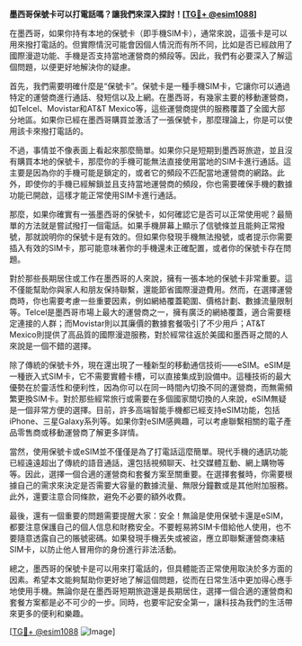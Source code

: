 **墨西哥保號卡可以打電話嗎？讓我們來深入探討！[[TG💪+ @esim1088](https://t.me/s/esim1088)]**

在墨西哥，如果你持有本地的保號卡（即手機SIM卡），通常來說，這張卡是可以用來撥打電話的。但實際情況可能會因個人情況而有所不同，比如是否已經啟用了國際漫遊功能、手機是否支持當地運營商的頻段等。因此，我們有必要深入了解這個問題，以便更好地解決你的疑慮。

首先，我們需要明確什麼是“保號卡”。保號卡是一種手機SIM卡，它讓你可以通過特定的運營商進行通話、發短信以及上網。在墨西哥，有幾家主要的移動運營商，如Telcel、Movistar和AT&T Mexico等，這些運營商提供的服務覆蓋了全國大部分地區。如果你已經在墨西哥購買並激活了一張保號卡，那麼理論上，你是可以使用該卡來撥打電話的。

不過，事情並不像表面上看起來那麼簡單。如果你只是短期到墨西哥旅遊，並且沒有購買本地的保號卡，那麼你的手機可能無法直接使用當地的SIM卡進行通話。這主要是因為你的手機可能是鎖定的，或者它的頻段不匹配當地運營商的網路。此外，即使你的手機已經解鎖並且支持當地運營商的頻段，你也需要確保手機的數據功能已開啟，這樣才能正常使用SIM卡進行通話。

那麼，如果你確實有一張墨西哥的保號卡，如何確認它是否可以正常使用呢？最簡單的方法就是嘗試撥打一個電話。如果手機屏幕上顯示了信號條並且能夠正常撥號，那就說明你的保號卡是有效的。但如果你發現手機無法撥號，或者提示你需要插入有效的SIM卡，那可能意味著你的手機還未正確配置，或者你的保號卡存在問題。

對於那些長期居住或工作在墨西哥的人來說，擁有一張本地的保號卡非常重要。這不僅能幫助你與家人和朋友保持聯繫，還能節省國際漫遊費用。然而，在選擇運營商時，你也需要考慮一些重要因素，例如網絡覆蓋範圍、價格計劃、數據流量限制等。Telcel是墨西哥市場上最大的運營商之一，擁有廣泛的網絡覆蓋，適合需要穩定連接的人群；而Movistar則以其廉價的數據套餐吸引了不少用戶；AT&T Mexico則提供了高品質的國際漫遊服務，對於經常往返於美國和墨西哥之間的人來說是一個不錯的選擇。

除了傳統的保號卡外，現在還出現了一種新型的移動通信技術——eSIM。eSIM是一種嵌入式SIM卡，它不需要實體卡槽，可以直接集成到設備中。這種技術的最大優勢在於靈活性和便利性，因為你可以在同一時間內切換不同的運營商，而無需頻繁更換SIM卡。對於那些經常旅行或需要在多個國家間切換的人來說，eSIM無疑是一個非常方便的選擇。目前，許多高端智能手機都已經支持eSIM功能，包括iPhone、三星Galaxy系列等。如果你對eSIM感興趣，可以考慮聯繫相關的電子產品零售商或移動運營商了解更多詳情。

當然，使用保號卡或eSIM並不僅僅是為了打電話這麼簡單。現代手機的通訊功能已經遠遠超出了傳統的語音通話，還包括視頻聊天、社交媒體互動、網上購物等等。因此，選擇一個合適的運營商和套餐方案至關重要。在選擇套餐時，你需要根據自己的需求來決定是否需要大容量的數據流量、無限分鐘數或是其他附加服務。此外，還要注意合同條款，避免不必要的額外收費。

最後，還有一個重要的問題需要提醒大家：安全！無論是使用保號卡還是eSIM，都要注意保護自己的個人信息和財務安全。不要輕易將SIM卡借給他人使用，也不要隨意透露自己的賬號密碼。如果發現手機丟失或被盜，應立即聯繫運營商凍結SIM卡，以防止他人冒用你的身份進行非法活動。

總之，墨西哥的保號卡是可以用來打電話的，但具體能否正常使用取決於多方面的因素。希望本文能夠幫助你更好地了解這個問題，從而在日常生活中更加得心應手地使用手機。無論你是在墨西哥短期旅遊還是長期居住，選擇一個合適的運營商和套餐方案都是必不可少的一步。同時，也要牢記安全第一，讓科技為我們的生活帶來更多的便利和樂趣。

[[TG💪+ @esim1088](https://t.me/s/esim1088) ![Image](https://i.postimg.cc/4NQfJmqS/Snipaste-2025-05-13-00-14-12.png)]